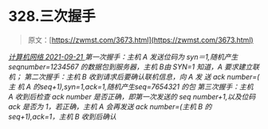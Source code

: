 <!--yml
category: 未分类
date: 0001-01-01 00:00:00
--->

# 328.三次握手

> 原文：[https://zwmst.com/3673.html](https://zwmst.com/3673.html)

   [ *计算机网络* ](https://zwmst.com/%e8%ae%a1%e7%ae%97%e6%9c%ba%e7%bd%91%e7%bb%9c)*[ <time datetime="2021-09-22T00:50:12+08:00"> 2021-09-21 </time> ](https://zwmst.com/3673.html)  第一次握手：主机 A 发送位码为 syn＝1,随机产生 seqnumber=1234567 的数据包到服务器，主机 B由 SYN=1 知道，A 要求建立联机；
第二次握手：主机 B 收到请求后要确认联机信息，向 A 发 送 ack number=( 主 机 A 的seq+1),syn=1,ack=1,随机产生seq=7654321 的包
第三次握手：主机 A 收到后检查 ack number 是否正确，即第一次发送的 seq number+1,以及位码ack 是否为 1，若正确，主机 A 会再发送 ack number=(主机 B 的 seq+1),ack=1，主机 B 收到后确认*